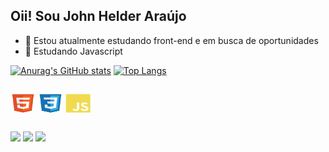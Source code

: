 ## Oii! Sou John Helder Araújo
- 👋 Estou atualmente estudando front-end e em busca de oportunidades
- 🌱 Estudando Javascript
 
 <div>
  
[![Anurag's GitHub stats](https://github-readme-stats.vercel.app/api?username=johnhelder&show_icons=true)](https://github.com/anuraghazra/github-readme-stats)
[![Top Langs](https://github-readme-stats.vercel.app/api/top-langs/?username=johnhelder&layout=compact)](https://github.com/anuraghazra/github-readme-stats)
</div> 

##
<div>
   <img align="center" alt="john-HTML" height="30" width="40" src="https://raw.githubusercontent.com/devicons/devicon/master/icons/html5/html5-original.svg">
   <img align="center" alt="john-CSS" height="30" width="40" src="https://raw.githubusercontent.com/devicons/devicon/master/icons/css3/css3-original.svg">
   <img align="center" alt="john-Js" height="30" width="40" src="https://raw.githubusercontent.com/devicons/devicon/master/icons/javascript/javascript-plain.svg">
 </div>

##
<div>
<a href = "mailto:johnhelderjp@gmail.com"><img src="https://img.shields.io/badge/Gmail-D14836?style=for-the-badge&logo=gmail&logoColor=white" target="_blank"></a> 
  <a href="https://www.instagram.com/sites_johnhelder/" target="_blank"><img src="https://img.shields.io/badge/-Instagram-%23E4405F?style=for-the-badge&logo=instagram&logoColor=white" target="_blank"></a>
 <a href="https://www.linkedin.com/in/john-helder-araujo/" target="_blank"><img src="https://img.shields.io/badge/-LinkedIn-%230077B5?style=for-the-badge&logo=linkedin&logoColor=white" target="_blank"></a> 
</div>
